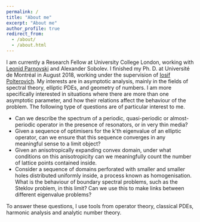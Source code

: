 ```yaml
---
permalink: /
title: "About me"
excerpt: "About me"
author_profile: true
redirect_from: 
  - /about/
  - /about.html
---
```


I am currently a Research Fellow at University College London, working with [Leonid Parnovski](http://www.homepages.ucl.ac.uk/~ucahlep/) and Alexander Sobolev. I finished my Ph. D. at Université de Montréal in August 2018, working under the supervision of [Iosif Polterovich](http://www.dms.umontreal.ca/~iossif/). My interests are in asymptotic analysis, mainly in the fields of spectral theory, elliptic PDEs, and geometry of numbers. I am more specifically interested in situations where there are more than one asymptotic parameter, and how their relations affect the behaviour of the problem. The following type of questions are of particular interest to me.

* Can we describe the spectrum of a periodic, quasi-periodic or almost-periodic operator in the presence of resonators, or in very thin media?
* Given a sequence of optimisers for the k'th eigenvalue of an elliptic operator, can we ensure that this sequence converges in any meaningful sense to a limit object?
* Given an anisotropically expanding convex domain, under what conditions on this anisotropicity can we meaningfully count the number of lattice points contained inside.
* Consider a sequence of domains perforated with smaller and smaller holes distributed uniformly inside, a process known as homogenisation. What is the behaviour of boundary spectral problems, such as the Steklov problem, in this limit? Can we use this to make links between different eigenvalue problems?

To answer these questions, I use tools from operator theory, classical PDEs, harmonic analysis and analytic number theory.
